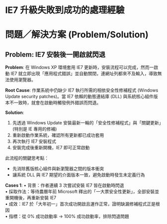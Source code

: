 # IE7 升級失敗到成功的處理經驗

# 問題／解決方案 (Problem/Solution)

## Problem: IE7 安裝後一開啟就閃退

**Problem**:
在 Windows XP 環境套用 IE7 更新時，安裝流程可以完成，然而一啟動 IE7 就立即出現「應用程式錯誤」並自動關閉，連網址列都來不及輸入，導致無法使用瀏覽器。

**Root Cause**:
作業系統中仍缺少 IE7 執行所需的相依安全性修補程式 (Windows Update security patches)。當 IE7 依賴的動態連結庫 (DLL) 與系統核心組件版本不一致時，就會在啟動時觸發例外錯誤而閃退。

**Solution**:
1. 先透過 Windows Update 安裝最新一輪的「安全性修補程式」與「關鍵更新」(特別是 IE 專用的修補)  
2. 重新啟動作業系統，確認所有更新都已成功套用  
3. 再次執行 IE7 安裝程式  
4. 安裝完成後重新開機，IE7 即可正常啟動  

此流程的關鍵思考點：  
- 先消除舊版核心組件與新瀏覽器之間的版本衝突  
- 讓系統 DLL 與 IE7 期望的介面版本一致，避免啟動時發生未定義行為  

**Cases 1**:
• 背景：作者連續 3 次嘗試安裝 IE7 皆在啟動時閃退  
• 採取作法：等待農曆年前 Microsoft 釋出的「一大票安全性更新」，全部安裝並重開機後，再重新安裝 IE7  
• 成效：IE7 於「大年初一」首次成功開啟且運作正常，證明缺漏修補程式正是根因  
• 指標：從 0% 成功啟動率 → 100% 成功啟動率，排除閃退問題